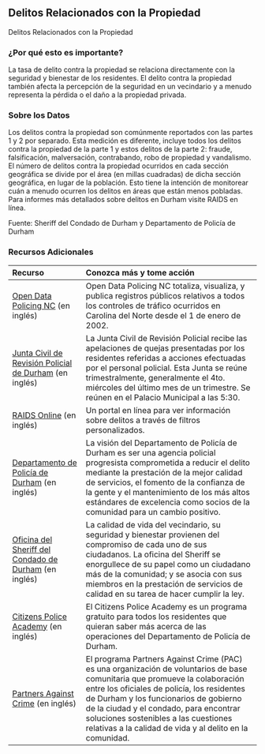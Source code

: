 ## Delitos Relacionados con la Propiedad
Delitos Relacionados con la Propiedad

### ¿Por qué esto es importante?
La tasa de delito contra la propiedad se relaciona directamente con la seguridad y bienestar de los residentes. El delito contra la propiedad también afecta la percepción de la seguridad en un vecindario y a menudo representa la pérdida o el daño a la propiedad privada.

### Sobre los Datos
Los delitos contra la propiedad son comúnmente reportados con las partes 1 y 2 por separado. Esta medición es diferente, incluye todos los delitos contra la propiedad de la parte 1 y estos delitos de la parte 2: fraude, falsificación, malversación, contrabando, robo de propiedad y vandalismo. El número de delitos contra la propiedad ocurridos en cada sección geográfica se divide por el área (en millas cuadradas) de dicha sección geográfica, en lugar de la población. Esto tiene la intención de monitorear cuán a menudo ocurren los delitos en áreas que están menos pobladas. Para informes más detallados sobre delitos en Durham visite RAIDS en línea.

Fuente: Sheriff del Condado de Durham y Departamento de Policía de Durham

### Recursos Adicionales

|Recurso | Conozca más y tome acción |
|:--- | :--- |
|[Open Data Policing NC](https://opendatapolicingnc.com/) (en inglés) | Open Data Policing NC totaliza, visualiza, y publica registros públicos relativos a todos los controles de tráfico ocurridos en Carolina del Norte desde el 1 de enero de 2002\.
|[Junta Civil de Revisión Policial de Durham](https://durhamnc.gov/277/Civilian-Police-Review-Board) (en inglés) | La Junta Civil de Revisión Policial recibe las apelaciones de quejas presentadas por los residentes referidas a acciones efectuadas por el personal policial. Esta Junta se reúne trimestralmente, generalmente el 4to. miércoles del último mes de un trimestre. Se reúnen en el Palacio Municipal a las 5:30\.
|[RAIDS Online](http://raidsonline.com) (en inglés) | Un portal en línea para ver información sobre delitos a través de filtros personalizados.
|[Departamento de Policía de Durham](http://durhamnc.gov/149/Police-Department) (en inglés)| La visión del Departamento de Policía de Durham es ser una agencia policial progresista comprometida a reducir el delito mediante la prestación de la mejor calidad de servicios, el fomento de la confianza de la gente y el mantenimiento de los más altos estándares de excelencia como socios de la comunidad para un cambio positivo.
|[Oficina del Sheriff del Condado de Durham](https://www.durhamsheriff.com/) (en inglés) | La calidad de vida del vecindario, su seguridad y bienestar provienen del compromiso de cada uno de sus ciudadanos. La oficina del Sheriff se enorgullece de su papel como un ciudadano más de la comunidad; y se asocia con sus miembros en la prestación de servicios de calidad en su tarea de hacer cumplir la ley.
|[Citizens Police Academy](http://durhamnc.gov/669/Citizens-Police-Academy) (en inglés) | El Citizens Police Academy es un programa gratuito para todos los residentes que quieran saber más acerca de las operaciones del Departamento de Policía de Durham.
|[Partners Against Crime](http://durhamnc.gov/201/Partners-Against-Crime) (en inglés) | El programa Partners Against Crime (PAC) es una organización de voluntarios de base comunitaria que promueve la colaboración entre los oficiales de policía, los residentes de Durham y los funcionarios de gobierno de la ciudad y el condado, para encontrar soluciones sostenibles a las cuestiones relativas a la calidad de vida y al delito en la comunidad.
